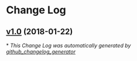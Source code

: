 # Change Log

## [v1.0](https://github.com/naoray/dusk-automation/tree/v1.0) (2018-01-22)


\* *This Change Log was automatically generated by [github_changelog_generator](https://github.com/skywinder/Github-Changelog-Generator)*